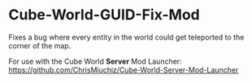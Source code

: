 # Cube-World-GUID-Fix-Mod
Fixes a bug where every entity in the world could get teleported to the corner of the map.

For use with the Cube World **Server** Mod Launcher: https://github.com/ChrisMiuchiz/Cube-World-Server-Mod-Launcher
